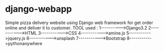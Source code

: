 # django-webapp




Simple pizza delivery website using Django web framework for get order online and deliver it to customer.
TOOL  used :
1---------->Django3.2
2----------->HTML
3----------->CSS
4----------->amine.js
5----------->jquery.js
6----------->unsplash
7----------->Bootstrap
8----------->pythonanywhere

